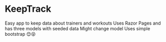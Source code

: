# KeepTrack

Easy app to keep data about trainers and workouts
Uses Razor Pages and has three models with seeded data
Might change model 
Uses simple bootstrap 😊😝

